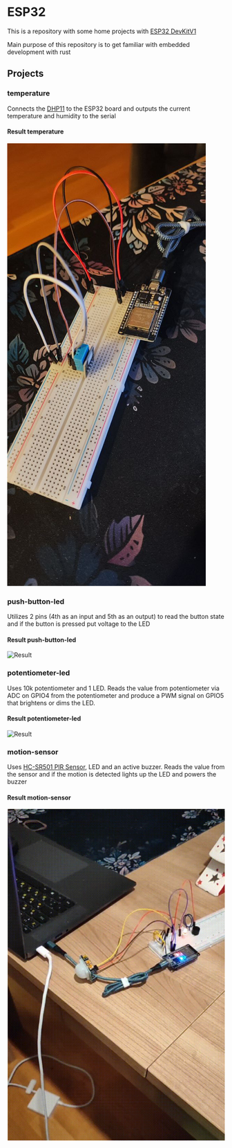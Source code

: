 # ESP32

This is a repository with some home projects with
[ESP32 DevKitV1](https://www.circuitstate.com/pinouts/doit-esp32-devkit-v1-wifi-development-board-pinout-diagram-and-reference/)

Main purpose of this repository is to get familiar with embedded development
with rust

## Projects

### temperature

Connects the [DHP11](https://components101.com/sensors/dht11-temperature-sensor)
to the ESP32 board and outputs the current temperature and
humidity to the serial

#### Result temperature

![Result](./temperature/media/temperature.jpg)

### push-button-led

Utilizes 2 pins (4th as an input and 5th as an output) to read the button state
and if the button is pressed put voltage to the LED

#### Result push-button-led

![Result](./push-button-led/media/result.gif)

### potentiometer-led

Uses 10k potentiometer and 1 LED. Reads the value from potentiometer via ADC
on GPIO4 from the potentiometer and produce a PWM signal on GPIO5 that brightens
or dims the LED.

#### Result potentiometer-led

![Result](./potentiometer-led/media/result.gif)

### motion-sensor

Uses [HC-SR501 PIR Sensor](https://lastminuteengineers.com/pir-sensor-arduino-tutorial/),
LED and an active buzzer. Reads the value from the sensor
and if the motion is detected lights up the LED and powers the buzzer

#### Result motion-sensor

![Result](./motion-sensor/media/result.png)
